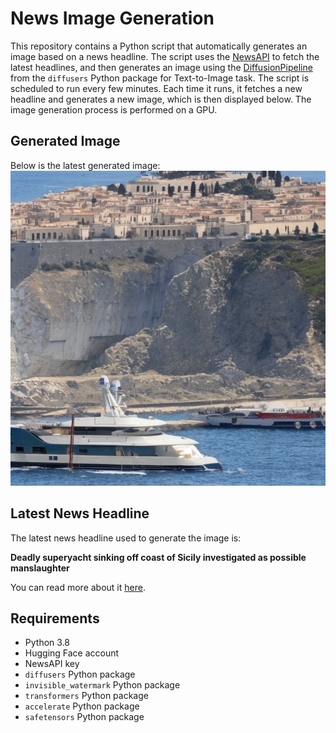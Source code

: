# News Image Generation
This repository contains a Python script that automatically generates an image based on a news headline. The script uses the [NewsAPI](https://newsapi.org/) to fetch the latest headlines, and then generates an image using the [DiffusionPipeline](https://github.com/huggingface/diffusers) from the `diffusers` Python package for Text-to-Image task.
The script is scheduled to run every few minutes. Each time it runs, it fetches a new headline and generates a new image, which is then displayed below. The image generation process is performed on a GPU.

## Generated Image
Below is the latest generated image:
![Generated Image](image.png)

## Latest News Headline
The latest news headline used to generate the image is:

**Deadly superyacht sinking off coast of Sicily investigated as possible manslaughter**

You can read more about it [here](https://news.google.com/rss/articles/CBMipgFBVV95cUxNV1B3NGtpV1VlN2RWb2o1NGt6NG9JVVQtOC1XdXl6MkdEcEJ1MWo1MEF6SWhxM3M1STB6N0pkVk1sb09wRzFZTlA0dzJUSGJqNDB5SjZDMm5iS01sR1lqeDlfV2tYbXZWMXoyNEotaVRJMWM4ekRFTXA5THB6QUtwNGFlZURQaWtpbUQ4bFN2Ukc3RDNYN2doV19rdVVWWjdtN01teEln0gGrAUFVX3lxTFBXc1JpODd4Ny1PWlBabkprNXpyRVZhemZiVHBRbXBwcWRUUDRMUnQxYkJONy0ydU12b3lZUnJhVW1IYWF0S1p0M1FQdmRZMXNlTUhSTUFGWnY1VTZUMVlfSmlZWUhtRXNSSXExRHNIWHVWZEg2REstMzFwd2k5REFDVDgyUHU4M0ZkbmR5VWI2Q3RJdVFjNDVINFpvMGtGTlBraWtiZk9faXdLVQ?oc=5).

## Requirements
- Python 3.8
- Hugging Face account
- NewsAPI key
- `diffusers` Python package
- `invisible_watermark` Python package
- `transformers` Python package
- `accelerate` Python package
- `safetensors` Python package
